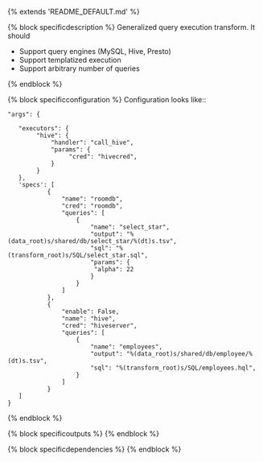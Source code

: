  
{% extends 'README_DEFAULT.md' %} 

{% block specificdescription %}
Generalized query execution transform. It should

* Support query engines (MySQL, Hive, Presto) 
* Support templatized execution 
* Support arbitrary number of queries 

{% endblock %}

{% block specificconfiguration %} 
Configuration looks like::
  
    "args": {
	
	   "executors": {
	        "hive": {
			    "handler": "call_hive",
                "params": {
				     "cred": "hivecred",
				}
			}
	   },
	   'specs': [
               {
                   "name": "roomdb",
                   "cred": "roomdb",
                   "queries": [ 
                       {
                           "name": "select_star",
                           "output": "%(data_root)s/shared/db/select_star/%(dt)s.tsv",
                           "sql": "%(transform_root)s/SQL/select_star.sql",
                           "params": {
                            "alpha": 22
                           }
                       }
                   ]
               },
               {
                   "enable": False,
                   "name": "hive",
                   "cred": "hiveserver",
                   "queries": [ 
                       {
                           "name": "employees",
                           "output": "%(data_root)s/shared/db/employee/%(dt)s.tsv",
                           "sql": "%(transform_root)s/SQL/employees.hql",
                       }
                   ]
               }
	   ]
    }
{% endblock %} 

{% block specificoutputs %} 
{% endblock  %} 

{% block specificdependencies %} 
{% endblock  %} 
 
